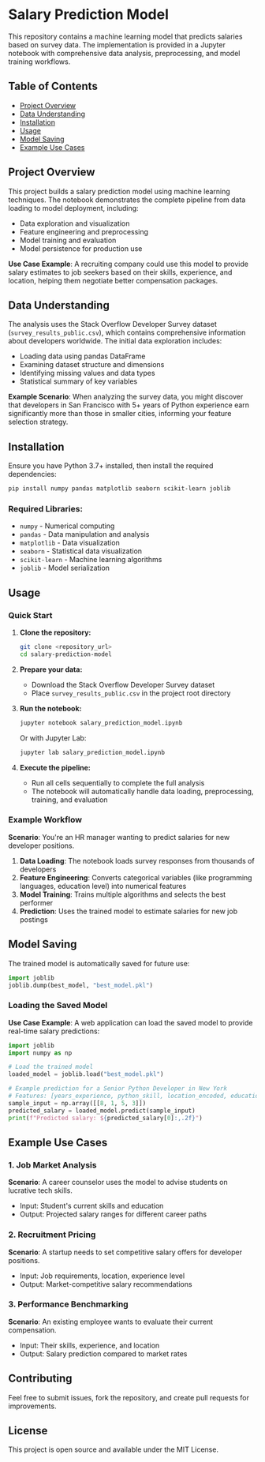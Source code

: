 # Salary Prediction Model

This repository contains a machine learning model that predicts salaries based on survey data. The implementation is provided in a Jupyter notebook with comprehensive data analysis, preprocessing, and model training workflows.

## Table of Contents

- [Project Overview](#project-overview)
- [Data Understanding](#data-understanding)
- [Installation](#installation)
- [Usage](#usage)
- [Model Saving](#model-saving)
- [Example Use Cases](#example-use-cases)

## Project Overview

This project builds a salary prediction model using machine learning techniques. The notebook demonstrates the complete pipeline from data loading to model deployment, including:

- Data exploration and visualization
- Feature engineering and preprocessing
- Model training and evaluation
- Model persistence for production use

**Use Case Example**: A recruiting company could use this model to provide salary estimates to job seekers based on their skills, experience, and location, helping them negotiate better compensation packages.

## Data Understanding

The analysis uses the Stack Overflow Developer Survey dataset (`survey_results_public.csv`), which contains comprehensive information about developers worldwide. The initial data exploration includes:

- Loading data using pandas DataFrame
- Examining dataset structure and dimensions
- Identifying missing values and data types
- Statistical summary of key variables

**Example Scenario**: When analyzing the survey data, you might discover that developers in San Francisco with 5+ years of Python experience earn significantly more than those in smaller cities, informing your feature selection strategy.

## Installation

Ensure you have Python 3.7+ installed, then install the required dependencies:

```bash
pip install numpy pandas matplotlib seaborn scikit-learn joblib
```

### Required Libraries:
- `numpy` - Numerical computing
- `pandas` - Data manipulation and analysis
- `matplotlib` - Data visualization
- `seaborn` - Statistical data visualization
- `scikit-learn` - Machine learning algorithms
- `joblib` - Model serialization

## Usage

### Quick Start

1. **Clone the repository:**
   ```bash
   git clone <repository_url>
   cd salary-prediction-model
   ```

2. **Prepare your data:**
   - Download the Stack Overflow Developer Survey dataset
   - Place `survey_results_public.csv` in the project root directory

3. **Run the notebook:**
   ```bash
   jupyter notebook salary_prediction_model.ipynb
   ```
   Or with Jupyter Lab:
   ```bash
   jupyter lab salary_prediction_model.ipynb
   ```

4. **Execute the pipeline:**
   - Run all cells sequentially to complete the full analysis
   - The notebook will automatically handle data loading, preprocessing, training, and evaluation

### Example Workflow

**Scenario**: You're an HR manager wanting to predict salaries for new developer positions.

1. **Data Loading**: The notebook loads survey responses from thousands of developers
2. **Feature Engineering**: Converts categorical variables (like programming languages, education level) into numerical features
3. **Model Training**: Trains multiple algorithms and selects the best performer
4. **Prediction**: Uses the trained model to estimate salaries for new job postings

## Model Saving

The trained model is automatically saved for future use:

```python
import joblib
joblib.dump(best_model, "best_model.pkl")
```

### Loading the Saved Model

**Use Case Example**: A web application can load the saved model to provide real-time salary predictions:

```python
import joblib
import numpy as np

# Load the trained model
loaded_model = joblib.load("best_model.pkl")

# Example prediction for a Senior Python Developer in New York
# Features: [years_experience, python_skill, location_encoded, education_level]
sample_input = np.array([[8, 1, 5, 3]])
predicted_salary = loaded_model.predict(sample_input)
print(f"Predicted salary: ${predicted_salary[0]:,.2f}")
```

## Example Use Cases

### 1. Job Market Analysis
**Scenario**: A career counselor uses the model to advise students on lucrative tech skills.
- Input: Student's current skills and education
- Output: Projected salary ranges for different career paths

### 2. Recruitment Pricing
**Scenario**: A startup needs to set competitive salary offers for developer positions.
- Input: Job requirements, location, experience level
- Output: Market-competitive salary recommendations

### 3. Performance Benchmarking
**Scenario**: An existing employee wants to evaluate their current compensation.
- Input: Their skills, experience, and location
- Output: Salary prediction compared to market rates

## Contributing

Feel free to submit issues, fork the repository, and create pull requests for improvements.

## License

This project is open source and available under the MIT License.
